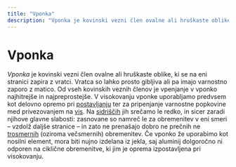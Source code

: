 ```yaml
---
title: "Vponka"
description: "Vponka je kovinski vezni člen ovalne ali hruškaste oblike, ki se na eni stranici zapira z vratci."
---
```


# Vponka

_Vponka_ je kovinski vezni člen ovalne ali hruškaste oblike, ki se na eni stranici zapira z vratci. Vratca so lahko prosto gibljiva ali pa imajo varnostno zaporo z matico. Od vseh kovinskih veznih členov je vpenjanje v vponko najhitrejše in najpreprostejše. V visokovanju vponke uporabljamo predvsem kot delovno opremo pri [postavljanju](postavljanje) ter za pripenjanje varnostne popkovine med privezovanjem na [vis](vis). Na [sidriščih](sidrisce) jih srečamo le redko, in sicer zaradi njihove glavne slabosti: zasnovane so namreč le za obremenitev v eni smeri – vzdolž daljše stranice – in zato ne prenašajo dobro ne prečnih ne [trosmernih](trosmerna-obremenitev) (oziroma večsmernih) obremenitev. Če vponko že uporabimo kot nosilni element, mora biti nujno izdelana iz jekla, saj aluminij dolgoročno ni odporen na ciklične obremenitve, ki jim je oprema izpostavljena pri visokovanju.
